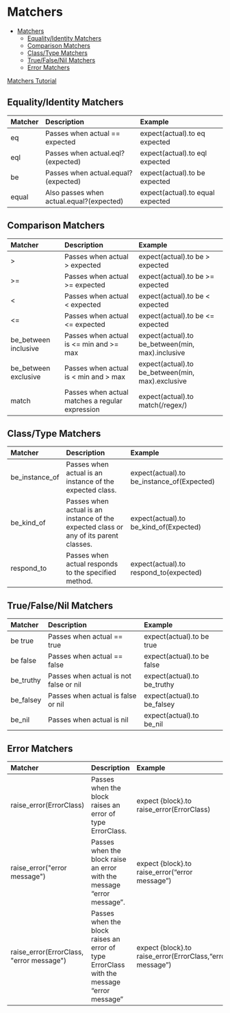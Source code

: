 # Matchers

- [Matchers](#matchers)
  - [Equality/Identity Matchers](#equalityidentity-matchers)
  - [Comparison Matchers](#comparison-matchers)
  - [Class/Type Matchers](#classtype-matchers)
  - [True/False/Nil Matchers](#truefalsenil-matchers)
  - [Error Matchers](#error-matchers)

[Matchers Tutorial](https://www.tutorialspoint.com/rspec/rspec_matchers.htm)

## Equality/Identity Matchers

| Matcher | Description                              | Example                          |
| :------ | :--------------------------------------- | :------------------------------- |
| eq      | Passes when actual == expected           | expect(actual).to eq expected    |
| eql     | Passes when actual.eql?(expected)        | expect(actual).to eql expected   |
| be      | Passes when actual.equal?(expected)      | expect(actual).to be expected    |
| equal   | Also passes when actual.equal?(expected) | expect(actual).to equal expected |

## Comparison Matchers

| Matcher              | Description                                     | Example                                          |
| :------------------- | :---------------------------------------------- | :----------------------------------------------- |
| >                    | Passes when actual > expected                   | expect(actual).to be > expected                  |
| >=                   | Passes when actual >= expected                  | expect(actual).to be >= expected                 |
| <                    | Passes when actual < expected                   | expect(actual).to be < expected                  |
| <=                   | Passes when actual <= expected                  | expect(actual).to be <= expected                 |
| be_between inclusive | Passes when actual is <= min and >= max         | expect(actual).to be_between(min, max).inclusive |
| be_between exclusive | Passes when actual is < min and > max           | expect(actual).to be_between(min, max).exclusive |
| match                | Passes when actual matches a regular expression | expect(actual).to match(/regex/)                 |

## Class/Type Matchers

| Matcher        | Description                                                                           | Example                                    |
| :------------- | :------------------------------------------------------------------------------------ | :----------------------------------------- |
| be_instance_of | Passes when actual is an instance of the expected class.                              | expect(actual).to be_instance_of(Expected) |
| be_kind_of     | Passes when actual is an instance of the expected class or any of its parent classes. | expect(actual).to be_kind_of(Expected)     |
| respond_to     | Passes when actual responds to the specified method.                                  | expect(actual).to respond_to(expected)     |

## True/False/Nil Matchers

| Matcher   | Description                            | Example                     |
| :-------- | :------------------------------------- | :-------------------------- |
| be true   | Passes when actual == true             | expect(actual).to be true   |
| be false  | Passes when actual == false            | expect(actual).to be false  |
| be_truthy | Passes when actual is not false or nil | expect(actual).to be_truthy |
| be_falsey | Passes when actual is false or nil     | expect(actual).to be_falsey |
| be_nil    | Passes when actual is nil              | expect(actual).to be_nil    |

## Error Matchers

| Matcher                                  | Description                                                                               | Example                                                   |
| :--------------------------------------- | :---------------------------------------------------------------------------------------- | :-------------------------------------------------------- |
| raise_error(ErrorClass)                  | Passes when the block raises an error of type ErrorClass.                                 | expect {block}.to raise_error(ErrorClass)                 |
| raise_error("error message")             | Passes when the block raise an error with the message “error message”.                    | expect {block}.to raise_error(“error message”)            |
| raise_error(ErrorClass, "error message") | Passes when the block raises an error of type ErrorClass with the message “error message” | expect {block}.to raise_error(ErrorClass,“error message”) |

